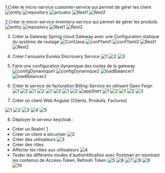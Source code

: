 1.Créer le micro-service customer-service qui permet de gérer les client
![entity](https://user-images.githubusercontent.com/102621314/207299928-6306bc58-2587-405a-99ef-efc88a09aca6.PNG)
![repository](https://user-images.githubusercontent.com/102621314/207300123-eb4b4b31-da58-4dbc-8e29-a2ba5918b2f6.PNG)
![actuator](https://user-images.githubusercontent.com/102621314/207300151-aeabf5b9-8cff-4660-9017-0f4119f9c60e.PNG)
![Rest1](https://user-images.githubusercontent.com/102621314/207300196-190341f4-b893-4600-b2bf-61bbf5e4b3e2.PNG)
![Rest2](https://user-images.githubusercontent.com/102621314/207300203-5274f85d-c6b9-4fb8-8bde-fe4c02adaca8.PNG)

2.Créer le micro-service inventory-service qui permet de gérer les produits
![entity](https://user-images.githubusercontent.com/102621314/207300338-913cf987-5017-48a7-8a31-e5d058edc6b6.PNG)
![repository](https://user-images.githubusercontent.com/102621314/207300344-fe185326-e07a-4be0-9434-27dd1aa6543b.PNG)
![Rest1](https://user-images.githubusercontent.com/102621314/207300355-8478ac74-89d4-4512-815c-81d8b091020d.PNG)
![Rest2](https://user-images.githubusercontent.com/102621314/207300357-879a6c78-fed7-415a-9398-f81db4230079.PNG)

3. Créer la Gateway Spring cloud Gateway avec une Configuration statique du système de routage
![ConfJava](https://user-images.githubusercontent.com/102621314/207300555-7d07be94-114a-4d10-a979-e27ce12d887b.PNG)
![confYaml1](https://user-images.githubusercontent.com/102621314/207300560-c515959e-d59f-462f-90bc-b386f7dea7df.PNG)
![confYaml2](https://user-images.githubusercontent.com/102621314/207300565-83fb6ba2-9635-4803-9c56-3e94216aa1ae.PNG)
![Rest1](https://user-images.githubusercontent.com/102621314/207300569-b818efff-b851-4a23-bd72-f32fb41dd8e9.PNG)
![Rest2](https://user-images.githubusercontent.com/102621314/207300573-c7c14274-77fa-46bd-967a-4ef0bccf1089.PNG)


4. Créer l'annuaire Eureka Discrovery Service
![1](https://user-images.githubusercontent.com/102621314/207300730-7ca673b3-2ed4-41d3-b0e7-2ae3c9580772.PNG)
![2](https://user-images.githubusercontent.com/102621314/207300738-8ed47942-1c59-4612-b632-836478ac3741.PNG)
![3](https://user-images.githubusercontent.com/102621314/207300740-ffea2f76-1bcf-465f-aaaa-92408673d163.PNG)

5. Faire une configuration dynamique des routes de la gateway
![configDynamique1](https://user-images.githubusercontent.com/102621314/207300744-d0a8ecae-301a-4fc5-9d6a-fc6e4fe86e6b.PNG)
![configDynamique2](https://user-images.githubusercontent.com/102621314/207300752-21bf5f11-021d-4d1e-8a20-519c759fabd8.PNG)
![loadBalancer1](https://user-images.githubusercontent.com/102621314/207300753-87e3464c-edc7-47f4-9f69-2b42e045ab24.PNG)
![loadBalancer2](https://user-images.githubusercontent.com/102621314/207300756-368f20d5-9a82-469f-b6fe-5832822ccf6d.PNG)

6. Créer le service de facturation Billing-Service en utilisant Open Feign
![1](https://user-images.githubusercontent.com/102621314/207315674-ee9fc3a1-251f-4a1b-b824-a4bd3848ad71.PNG)
![2](https://user-images.githubusercontent.com/102621314/207315679-ed93c40f-c782-42eb-9e0d-d3030289ef39.PNG)
![1](https://user-images.githubusercontent.com/102621314/207315711-e3c8059f-54ff-4e11-8450-18c5f039fd05.PNG)
![2](https://user-images.githubusercontent.com/102621314/207315714-47ec0030-0d28-48d9-8f2a-38725a7d711d.PNG)
![1](https://user-images.githubusercontent.com/102621314/207315755-7d5d414b-c8ea-4f04-bd36-54cab826c557.PNG)
![2](https://user-images.githubusercontent.com/102621314/207315760-63a37361-3301-4916-af43-9398e7d817a9.PNG)
![1](https://user-images.githubusercontent.com/102621314/207315865-609b9dab-710c-49a0-910a-154aed7ed0af.PNG)
![2](https://user-images.githubusercontent.com/102621314/207315870-b994c6e0-09ad-45ca-a8a2-b888472ddac0.PNG)
![appStart](https://user-images.githubusercontent.com/102621314/207315803-54ff607b-e732-408a-bc48-c32863043a0f.PNG)
![1](https://user-images.githubusercontent.com/102621314/207315955-726af21d-20f5-48ea-bf63-53474c99ae25.PNG)
![2](https://user-images.githubusercontent.com/102621314/207315960-cdeedaff-67d8-4322-b847-f96c3f25b168.PNG)
![1](https://user-images.githubusercontent.com/102621314/207316003-92043c52-5d23-460f-a60f-08765b157640.PNG)
![2](https://user-images.githubusercontent.com/102621314/207316005-7581a9a0-cd66-49b4-aba8-5329650bd5f2.PNG)
![3](https://user-images.githubusercontent.com/102621314/207316008-0365b46b-a0ea-4597-87d2-df3a4c51dcd2.PNG)


7. Créer un client Web Angular (Clients, Produits, Factures)

![1](https://user-images.githubusercontent.com/102621314/207316091-1df2abd8-2ea4-4234-9817-f11ff9886579.PNG)
![2](https://user-images.githubusercontent.com/102621314/207316093-42a4ec46-7d80-4bef-abb3-7b81169cc6ef.PNG)
![3](https://user-images.githubusercontent.com/102621314/207316095-8c70e824-688b-4090-922e-8518cd1e4087.PNG)
![4](https://user-images.githubusercontent.com/102621314/207316101-9fb22600-9054-4faf-b95c-8089713f1a35.PNG)
![5](https://user-images.githubusercontent.com/102621314/207316102-dd10e724-d8e7-47ba-a4e4-65a0a899e549.PNG)

8. Déployer le serveur keycloak :
  - Créer un Realm!
  [1](https://user-images.githubusercontent.com/102621314/207316244-129242e4-74e1-4fb7-920c-e2019f0b60bf.PNG)
  - Créer un client à sécuriser
  ![2](https://user-images.githubusercontent.com/102621314/207316341-f724b42f-1347-478a-a6b9-9fa693100d47.PNG)
  - Créer des utilisateurs
  ![3](https://user-images.githubusercontent.com/102621314/207316420-502bc10e-4329-4b1b-9523-1994f548ea04.PNG)
  - Créer des rôles
  - Affecter les rôles aux utilisateurs
  ![4](https://user-images.githubusercontent.com/102621314/207316490-b310a480-4d12-4ab6-9710-0dd408c16ecb.PNG)
  - Tester les différents modes d'authentification avec Postman en montrant les contenus de Access-Token, Refresh Token
  ![5](https://user-images.githubusercontent.com/102621314/207316585-46e45901-0d4b-4b3b-8882-ded67194f8a2.PNG)
  ![6](https://user-images.githubusercontent.com/102621314/207316586-bf1cc1ef-2771-4e5a-a591-fdeb5a9a26b2.PNG)
  ![7](https://user-images.githubusercontent.com/102621314/207316588-24e4a50d-d49e-46c1-9137-eb7e8003ce2d.PNG)
  ![8](https://user-images.githubusercontent.com/102621314/207316591-1527cfbc-f3d6-4989-ab10-dc4cf0118c1b.PNG)
  ![9](https://user-images.githubusercontent.com/102621314/207316579-e5824709-e0d3-4305-b516-0bf5e53bce27.PNG)
  ![10](https://user-images.githubusercontent.com/102621314/207316583-1d89e06b-4796-45c8-b9d6-06481596aacb.PNG)

